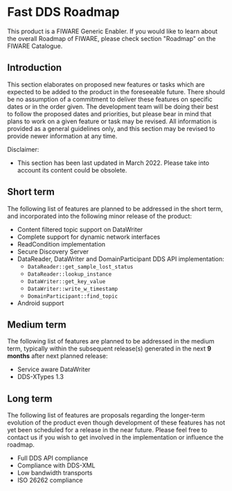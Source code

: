 # Fast DDS Roadmap

This product is a FIWARE Generic Enabler.
If you would like to learn about the overall Roadmap of FIWARE, please check section "Roadmap" on the FIWARE Catalogue.

## Introduction

This section elaborates on proposed new features or tasks which are expected to be added to the product in the
foreseeable future.
There should be no assumption of a commitment to deliver these features on specific dates or in the order given.
The development team will be doing their best to follow the proposed dates and priorities, but please bear in mind
that plans to work on a given feature or task may be revised.
All information is provided as a general guidelines only, and this section may be revised to provide newer information
at any time.

Disclaimer:

* This section has been last updated in March 2022.
  Please take into account its content could be obsolete.

## Short term

The following list of features are planned to be addressed in the short term, and incorporated into the following
minor release of the product:

* Content filtered topic support on DataWriter
* Complete support for dynamic network interfaces
* ReadCondition implementation
* Secure Discovery Server
* DataReader, DataWriter and DomainParticipant DDS API implementation:
    - `DataReader::get_sample_lost_status`
    - `DataReader::lookup_instance`
    - `DataWriter::get_key_value`
    - `DataWriter::write_w_timestamp`
    - `DomainParticipant::find_topic`
* Android support

## Medium term

The following list of features are planned to be addressed in the medium term, typically within the subsequent
release(s) generated in the next **9 months** after next planned release:

* Service aware DataWriter
* DDS-XTypes 1.3

## Long term

The following list of features are proposals regarding the longer-term evolution of the product even though development
of these features has not yet been scheduled for a release in the near future.
Please feel free to contact us if you wish to get involved in the implementation or influence the roadmap.

* Full DDS API compliance
* Compliance with DDS-XML
* Low bandwidth transports
* ISO 26262 compliance
